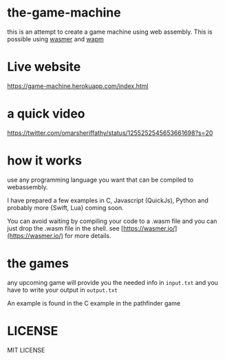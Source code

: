 # the-game-machine
this is an attempt to create a game machine using web assembly.
This is possible using [wasmer](https://wasmer.io/) and [wapm](https://wapm.io/)

# Live website
https://game-machine.herokuapp.com/index.html

# a quick video
https://twitter.com/omarsheriffathy/status/1255252545653661698?s=20

# how it works
use any programming language you want that can be compiled to webassembly.

I have prepared a few examples in C, Javascript (QuickJs), Python and probably more {Swift, Lua} coming soon.

You can avoid waiting by compiling your code to a .wasm file and you can just drop the .wasm file in the shell.
see [https://wasmer.io/](https://wasmer.io/) for more details.

# the games
any upcoming game will provide you the needed info in `input.txt` and you have to write your output in `output.txt`

An example is found in the C example in the pathfinder game


# LICENSE
MIT LICENSE

